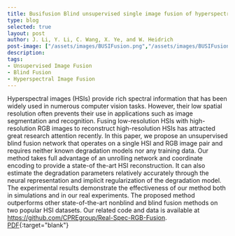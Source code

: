 ```yaml
---
title: Busifusion Blind unsupervised single image fusion of hyperspectral and rgb images
type: blog
selected: true
layout: post
author: J. Li, Y. Li, C. Wang, X. Ye, and W. Heidrich
post-image: ["/assets/images/BUSIFusion.png","/assets/images/BUSIFusion.png"]
description:  
tags:
- Unsupervised Image Fusion
- Blind Fusion
- Hyperspectral Image Fusion
---
```


Hyperspectral images (HSIs) provide rich spectral information that has been widely used in numerous computer vision tasks. However, their low spatial resolution often prevents their use in applications such as image segmentation and recognition. Fusing low-resolution HSIs with high-resolution RGB images to reconstruct high-resolution HSIs has attracted great research attention recently. In this paper, we propose an unsupervised blind fusion network that operates on a single HSI and RGB image pair and requires neither known degradation models nor any training data. Our method takes full advantage of an unrolling network and coordinate encoding to provide a state-of the-art HSI reconstruction. It can also estimate the degradation parameters relatively accurately through the neural representation and implicit regularization of the degradation model. The experimental results demonstrate the effectiveness of our method both in simulations and in our real experiments. The proposed method outperforms other state-of-the-art nonblind and blind fusion methods on two popular HSI datasets. Our related code and data is available at https://github.com/CPREgroup/Real-Spec-RGB-Fusion. [PDF](https://ieeexplore.ieee.org/stamp/stamp.jsp?tp=&arnumber=10037221){:target="blank"} 

